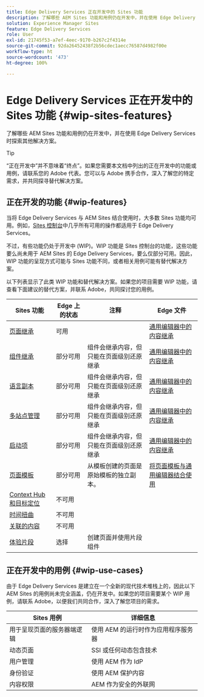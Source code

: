 ```yaml
---
title: Edge Delivery Services 正在开发中的 Sites 功能
description: 了解哪些 AEM Sites 功能和用例仍在开发中，并在使用 Edge Delivery Services 时探索其他解决方案。
solution: Experience Manager Sites
feature: Edge Delivery Services
role: User
exl-id: 21745f53-a7ef-4eec-9170-b267c2f4314e
source-git-commit: 92da26452438f2b56cdec1aecc76587d4982f00e
workflow-type: ht
source-wordcount: '473'
ht-degree: 100%

---
```


# Edge Delivery Services 正在开发中的 Sites 功能 {#wip-sites-features}

了解哪些 AEM Sites 功能和用例仍在开发中，并在使用 Edge Delivery Services 时探索其他解决方案。

>[!TIP]
>
>“正在开发中”并不意味着“终点”。如果您需要本文档中列出的正在开发中的功能或用例，请联系您的 Adobe 代表。您可以与 Adobe 携手合作，深入了解您的特定需求，并共同探寻替代解决方案。

## 正在开发的功能 {#wip-features}

当将 Edge Delivery Services 与 AEM Sites 结合使用时，大多数 Sites 功能均可用。例如，[Sites 控制台](/help/sites-cloud/authoring/sites-console/introduction.md)中几乎所有可用的操作都适用于 Edge Delivery Services。

不过，有些功能仍处于开发中 (WIP)。WIP 功能是 Sites 控制台的功能，这些功能要么尚未用于 AEM Sites 的 Edge Delivery Services，要么仅部分可用。因此，WIP 功能的呈现方式可能与 Sites 功能不同，或者相关用例可能有替代解决方案。

以下列表显示了此类 WIP 功能和替代解决方案。如果您的项目需要 WIP 功能，请查看下面建议的替代方案，并联系 Adobe，共同探讨您的用例。

| Sites 功能 | Edge 上的状态 | 注释 | Edge 文件 |
|---|---|---|---|
| [页面继承](/help/sites-cloud/administering/msm-and-translation.md) | 可用 |  | [通用编辑器中的内容继承](/help/sites-cloud/authoring/universal-editor/inheritance.md) |
| [组件继承](/help/sites-cloud/administering/msm-and-translation.md) | 部分可用 | 组件会继承内容，但只能在页面级别还原继承 | [通用编辑器中的内容继承](/help/sites-cloud/authoring/universal-editor/inheritance.md) |
| [语言副本](/help/sites-cloud/administering/translation/overview.md) | 部分可用 | 组件会继承内容，但只能在页面级别还原继承 | [通用编辑器中的内容继承](/help/sites-cloud/authoring/universal-editor/inheritance.md) |
| [多站点管理](/help/sites-cloud/administering/msm/overview.md) | 部分可用 | 组件会继承内容，但只能在页面级别还原继承 | [通用编辑器中的内容继承](/help/sites-cloud/authoring/universal-editor/inheritance.md) |
| [启动项](/help/sites-cloud/authoring/launches/overview.md) | 部分可用 | 组件会继承内容，但只能在页面级别还原继承 | [通用编辑器中的内容继承](/help/sites-cloud/authoring/universal-editor/inheritance.md) |
| [页面模板](/help/sites-cloud/authoring/page-editor/templates.md) | 部分可用 | 从模板创建的页面是原始模板的独立副本。 | [将页面模板与通用编辑器结合使用](/help/sites-cloud/authoring/universal-editor/templates.md) |
| [Context Hub 和目标定位](/help/sites-cloud/authoring/personalization/overview.md) | 不可用 |  |  |
| [时间扭曲](/help/sites-cloud/authoring/launches/preview.md) | 不可用 |  |  |
| [关联的内容](/help/sites-cloud/authoring/page-editor/editor-side-panel.md#associated-content-browser) | 不可用 |  |  |
| [体验片段](/help/sites-cloud/authoring/fragments/experience-fragments.md) | 选择 | 创建页面并使用片段组件 |  |

## 正在开发中的用例 {#wip-use-cases}

由于 Edge Delivery Services 是建立在一个全新的现代技术堆栈上的，因此以下 AEM Sites 的用例尚未完全涵盖，仍在开发中。如果您的项目需要某个 WIP 用例，请联系 Adobe，以便我们共同合作，深入了解您项目的需求。

| Sites 用例 | 详细信息 |
|---|---|
| 用于呈现页面的服务器端逻辑 | 使用 AEM 的运行时作为应用程序服务器 |
| 动态页面 | SSI 或任何动态包含技术 |
| 用户管理 | 使用 AEM 作为 IdP |
| 身份验证 | 使用 AEM 保护内容 |
| 内容权限 | AEM 作为安全的外联网 |
